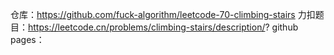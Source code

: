 仓库：https://github.com/fuck-algorithm/leetcode-70-climbing-stairs
力扣题目：https://leetcode.cn/problems/climbing-stairs/description/?
github pages：